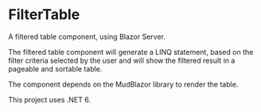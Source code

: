 # FilterTable
A filtered table component, using Blazor Server. 

The filtered table component will generate a LINQ statement, based on the filter criteria selected by the user and will show the filtered result in a pageable and sortable table. 

The component depends on the MudBlazor library to render the table.

This project uses .NET 6.
